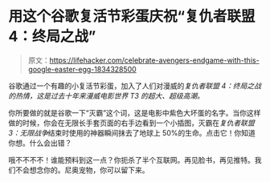 # 用这个谷歌复活节彩蛋庆祝“复仇者联盟 4：终局之战”

> 原文：<https://lifehacker.com/celebrate-avengers-endgame-with-this-google-easter-egg-1834328500>

谷歌通过一个有趣的小复活节彩蛋，加入了人们对漫威的*复仇者联盟 4：终局之战的热情，这是过去十年来漫威电影世界 T3 的超大、超级高潮。*



你所要做的就是谷歌一下“灭霸”这个词，这是电影中紫色大坏蛋的名字。当你这样做的时候，你会在无限长手套页面的右手边看到一个小插图，灭霸在*复仇者联盟 3：无限战争*结束时使用的神器瞬间抹去了地球上 50%的生命。点击它！你知道你想。什么会出错？

哦不不不不！谁能预料到这一点？你扼杀了半个互联网。再见脸书，再见推特。我们不会想念你的。尼奥宠物，你可以留下来。